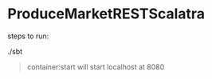 # ProduceMarketRESTScalatra

steps to run:

./sbt

> container:start 
will start localhost at 8080 

